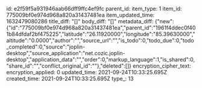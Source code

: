 id: e2f59f5a931946aab66dff9ffc4ef9fc
parent_id: 
item_type: 1
item_id: 775009bf0e974d968a820a31437481ea
item_updated_time: 1632479080286
title_diff: "[]"
body_diff: "[]"
metadata_diff: {"new":{"id":"775009bf0e974d968a820a31437481ea","parent_id":"1961f4ddec0f401b84dfdaf2bf475225","latitude":"26.11920000","longitude":"85.39630000","altitude":"0.0000","author":"","source_url":"","is_todo":0,"todo_due":0,"todo_completed":0,"source":"joplin-desktop","source_application":"net.cozic.joplin-desktop","application_data":"","order":0,"markup_language":1,"is_shared":0,"share_id":"","conflict_original_id":""},"deleted":[]}
encryption_cipher_text: 
encryption_applied: 0
updated_time: 2021-09-24T10:33:25.695Z
created_time: 2021-09-24T10:33:25.695Z
type_: 13